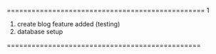 

================================================
1
1. create blog feature added (testing)
2. database setup

===============================================

